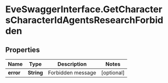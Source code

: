 # EveSwaggerInterface.GetCharactersCharacterIdAgentsResearchForbidden

## Properties
Name | Type | Description | Notes
------------ | ------------- | ------------- | -------------
**error** | **String** | Forbidden message | [optional] 


